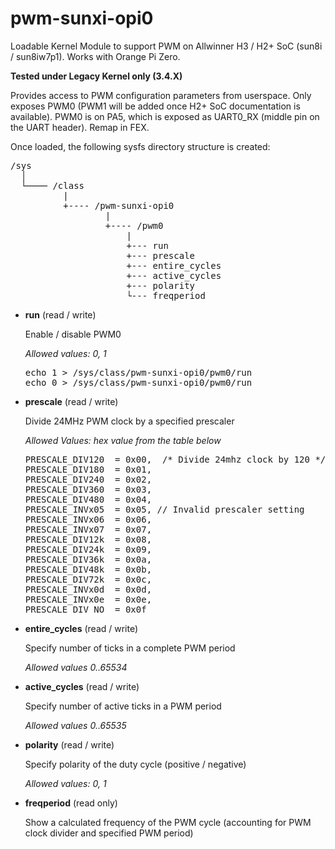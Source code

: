 # pwm-sunxi-opi0

Loadable Kernel Module to support PWM on Allwinner H3 / H2+ SoC (sun8i / sun8iw7p1). Works with Orange Pi Zero.

**Tested under Legacy Kernel only (3.4.X)**

Provides access to PWM configuration parameters from userspace. Only exposes PWM0 (PWM1 will be added once H2+ SoC documentation is available). PWM0 is on PA5, which is exposed as UART0_RX (middle pin on the UART header). Remap in FEX.

Once loaded, the following sysfs directory structure is created:

<pre>
/sys
  │
  └──── /class 
          |
          +---- /pwm-sunxi-opi0
	              |
	              +---- /pwm0
		      	      |
		      	      +--- run
		              +--- prescale
		              +--- entire_cycles
		              +--- active_cycles
		              +--- polarity
		              └--- freqperiod
</pre>

	
  * **run** (read / write)
  
    Enable / disable PWM0
    
    *Allowed values: 0, 1*
	
  
    <pre>
    echo 1 > /sys/class/pwm-sunxi-opi0/pwm0/run
    echo 0 > /sys/class/pwm-sunxi-opi0/pwm0/run
    </pre>
 
  * **prescale** (read / write)
  
    Divide 24MHz PWM clock by a specified prescaler 
  
    *Allowed Values: hex value from the table below*
    
    <pre>
    PRESCALE_DIV120  = 0x00,  /* Divide 24mhz clock by 120 */
    PRESCALE_DIV180  = 0x01,
    PRESCALE_DIV240  = 0x02,
    PRESCALE_DIV360  = 0x03,
    PRESCALE_DIV480  = 0x04,
    PRESCALE_INVx05  = 0x05, // Invalid prescaler setting
    PRESCALE_INVx06  = 0x06,
    PRESCALE_INVx07  = 0x07,
    PRESCALE_DIV12k  = 0x08,
    PRESCALE_DIV24k  = 0x09,
    PRESCALE_DIV36k  = 0x0a,
    PRESCALE_DIV48k  = 0x0b,
    PRESCALE_DIV72k  = 0x0c,
    PRESCALE_INVx0d  = 0x0d,
    PRESCALE_INVx0e  = 0x0e,
    PRESCALE_DIV_NO  = 0x0f
    </pre>
  
  
  * **entire_cycles** (read / write)
    
    Specify number of ticks in a complete PWM period
    
    *Allowed values 0..65534*
  
  
   * **active_cycles** (read / write)
     
     Specify number of active ticks in a PWM period  
     
     *Allowed values 0..65535*
  
 
  * **polarity** (read / write)
  
    Specify polarity of the duty cycle (positive / negative)
    
    *Allowed values: 0, 1*
      
  
  * **freqperiod** (read only)
    
    Show a calculated frequency of the PWM cycle (accounting for PWM clock divider and specified PWM period)
    
      
